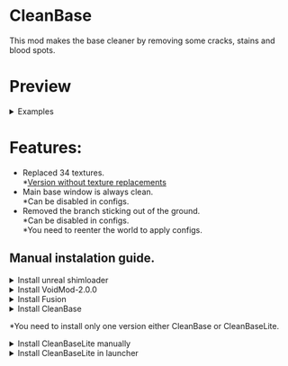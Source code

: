 # **CleanBase**
This mod makes the base cleaner by removing some cracks, stains and blood spots.

# Preview



<details>
<summary>Examples</summary>


![Preview](https://github.com/Acitulen/CleanBase/blob/main/Gifs/CBP1.gif?raw=true)

![Preview](https://github.com/Acitulen/CleanBase/blob/main/Gifs/CBP2.gif?raw=true)

![Preview](https://github.com/Acitulen/CleanBase/blob/main/Gifs/CBP3.gif?raw=true)

![Preview](https://github.com/Acitulen/CleanBase/blob/main/Gifs/CBP4.gif?raw=true)

![Preview](https://github.com/Acitulen/CleanBase/blob/main/Gifs/CBP5.gif?raw=true)

![Preview](https://github.com/Acitulen/CleanBase/blob/main/Gifs/CBP6.gif?raw=true)

![Preview](https://github.com/Acitulen/CleanBase/blob/main/Gifs/CBP7.gif?raw=true)


</details>

# Features: 

* Replaced 34 textures.  
 *[Version without texture replacements](https://github.com/Acitulen/CleanBase/raw/refs/heads/main/CleanBaseLite/CleanBase.zip)  
* Main base window is always clean.  
 *Can be disabled in configs.  
* Removed the branch sticking out of the ground.  
 *Can be disabled in configs.  
 *You need to reenter the world to apply configs.



## Manual instalation guide.

<details>
<summary>Install unreal shimloader</summary>

1. Copy `dwmapi.dll` into the `GAME/Binaries/Win64` directory. Its new path should be `GAME/Binaries/Win64/dwmapi.dll`.
2. Copy the contents of the `UE4SS` folder in the package into `GAME/Binaries/Win64`.

`GAME/Binaries/Win64` should now contain the following *new* files and folders:
- `GAME-Win64-Shipping.exe`
- `ue4ss.dll`
- `UE4SS-settings.ini`
- `dwmapi.dll` ← *This is the unreal-shimloader binary. It will load UE4SS for you.*
- `Mods/`
</details>

<details>
<summary>Install VoidMod-2.0.0</summary>

1. Copy `VoidMod2.pak` from the pak floader to `GAME/Content/Paks/LogicMods` directory. 
</details>

<details>
<summary>Install Fusion</summary>

1. Copy `everything (except mod floader)` from the archive to `GAME/Binaries/Win64/Mods/NynrahGhost-Fusion` directory.  
*you have to create `NynrahGhost-Fusion` floader manually.
2. Copy the contents of the `mod` folder in `GAME/Binaries/Win64/Mods/NynrahGhost-Fusion` directory.
3. Create floader `Bina` in `GAME` directory
4. Make an empty `mods.yml` file in `GAME/Bina` directory.
5. Run `Fusion.exe` from `GAME/Binaries/Win64/Mods/NynrahGhost-Fusion` directory.
</details>
<details>

<summary>Install CleanBase</summary>

1. Copy `CleanBase.pak` from the `pak` floader to `GAME/Content/Paks/LogicMods` directory. 
2. Run `Fusion.exe` from `GAME/Binaries/Win64/Mods/NynrahGhost-Fusion` directory.
</details>

*You need to install only one version either CleanBase or CleanBaseLite.  

<details>
<summary>Install CleanBaseLite manually</summary>

1. Download [CleanBase.zip](https://github.com/Acitulen/CleanBase/raw/refs/heads/main/CleanBaseLite/CleanBase.zip)  
2. Copy `CleanBase.pak` from the `pak` floader to `GAME/Content/Paks/LogicMods` directory.

</details>

<details>
<summary>Install CleanBaseLite in launcher</summary>

1. Download [CleanBase.zip](https://github.com/Acitulen/CleanBase/raw/refs/heads/main/CleanBaseLite/CleanBase.zip)  
2.  
![Preview](https://github.com/Acitulen/CleanBase/blob/main/LauncherInstalationGuide.png?raw=true)
3. Choose downloaded zip archive and press 'import local mod'
</details>
